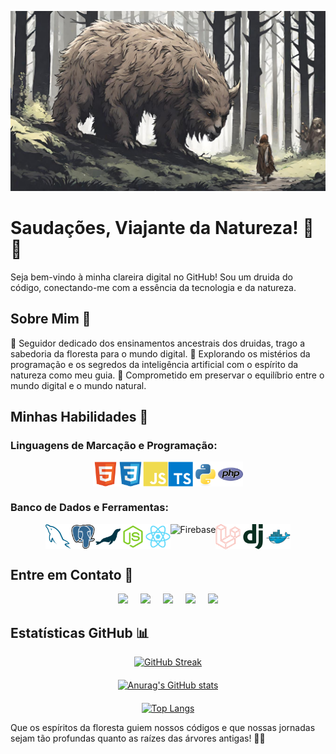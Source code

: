 ![Plano de Fundo](image/druidtalkingtoan.jpg)

# Saudações, Viajante da Natureza! 🌿🍃

Seja bem-vindo à minha clareira digital no GitHub! Sou um druida do código, conectando-me com a essência da tecnologia e da natureza.

## Sobre Mim 🌳

🌲 Seguidor dedicado dos ensinamentos ancestrais dos druidas, trago a sabedoria da floresta para o mundo digital.
🦉 Explorando os mistérios da programação e os segredos da inteligência artificial com o espírito da natureza como meu guia.
🌱 Comprometido em preservar o equilíbrio entre o mundo digital e o mundo natural.

## Minhas Habilidades 🌟

### Linguagens de Marcação e Programação:

<div style="display: flex; flex-wrap: wrap; justify-content: center;">
  <img title="HTML" alt="HTML" height="40" src="https://raw.githubusercontent.com/devicons/devicon/master/icons/html5/html5-original.svg">
  <img title="CSS" alt="CSS" height="40" src="https://raw.githubusercontent.com/devicons/devicon/master/icons/css3/css3-original.svg">
  <img title="JavaScript" alt="JavaScript" height="40" src="https://raw.githubusercontent.com/devicons/devicon/master/icons/javascript/javascript-plain.svg">
  <img title="TypeScript" alt="TypeScript" height="40" src="https://raw.githubusercontent.com/devicons/devicon/master/icons/typescript/typescript-plain.svg">
  <img title="Python" alt="Python" height="40" src="https://raw.githubusercontent.com/devicons/devicon/master/icons/python/python-original.svg">
  <img title="PHP" alt="PHP" height="40" src="https://raw.githubusercontent.com/devicons/devicon/master/icons/php/php-original.svg">
</div>

### Banco de Dados e Ferramentas:

<div style="display: flex; flex-wrap: wrap; justify-content: center;">
  <img title="MySQL" alt="MySQL" height="40" src="https://raw.githubusercontent.com/devicons/devicon/master/icons/mysql/mysql-original.svg">
  <img title="PostgreSQL" alt="PostgreSQL" height="40" src="https://raw.githubusercontent.com/devicons/devicon/master/icons/postgresql/postgresql-original.svg">
  <img title="MariaDB" alt="MariaDB" height="40" src="https://raw.githubusercontent.com/devicons/devicon/master/icons/mariadb/mariadb-original.svg">
  <img title="Node.js" alt="Node.js" height="40" src="https://raw.githubusercontent.com/vscode-icons/vscode-icons/master/icons/file_type_node.svg"/>
  <img title="React" alt="React" height="40" src="https://raw.githubusercontent.com/devicons/devicon/master/icons/react/react-original.svg">
  <img title="Firebase" alt="Firebase" height="40" src="https://www.vectorlogo.zone/logos/firebase/firebase-icon.svg">
  <img title="Laravel" alt="Laravel" height="40" src="https://github.com/devicons/devicon/blob/master/icons/laravel/laravel-line.svg">
  <img title="Django" alt="Django" height="40" src="https://github.com/devicons/devicon/blob/master/icons/django/django-plain.svg">
  <img title="Docker" alt="Docker" height="40" src="https://raw.githubusercontent.com/devicons/devicon/master/icons/docker/docker-original.svg">
</div>

## Entre em Contato 🌄

<div style="display: flex; justify-content: center; gap: 20px;">
  <a href="#" target="_blank"><img src="https://img.shields.io/badge/-Instagram-%23E4405F?style=for-the-badge&logo=instagram&logoColor=white" target="_blank"></a>
  <a href="#" target="_blank"><img src="https://img.shields.io/badge/Twitch-9146FF?style=for-the-badge&logo=twitch&logoColor=white" target="_blank"></a>
  <a href="#" target="_blank"><img src="https://img.shields.io/badge/Discord-7289DA?style=for-the-badge&logo=discord&logoColor=white" target="_blank"></a> 
  <a href="#" target="_blank"><img src="https://img.shields.io/badge/-Gmail-%23333?style=for-the-badge&logo=gmail&logoColor=white" target="_blank"></a>
  <a href="#" target="_blank"><img src="https://img.shields.io/badge/-LinkedIn-%230077B5?style=for-the-badge&logo=linkedin&logoColor=white" target="_blank"></a> 
</div>

## Estatísticas GitHub 📊

<div style="display: flex; flex-direction: column; align-items: center;">
  <a href="https://git.io/streak-stats" style="margin-bottom: 20px; display: block;">
    <img height="250" src="https://github-readme-streak-stats.herokuapp.com?user=netoADS&theme=vue-dark&border_radius=5&locale=pt_BR&date_format=j%20M%5B%20Y%5D" alt="GitHub Streak" style="width: 100%">
  </a>
  <a href="https://github.com/anuraghazra/github-readme-stats" style="margin-bottom: 20px; display: block;">
    <img height="250" src="https://github-readme-stats.vercel.app/api?username=netoADS&theme=vue-dark&show_icons=true" alt="Anurag's GitHub stats" style="width: 100%">
  </a>
  <a href="https://github.com/anuraghazra/github-readme-stats" style="display: block;">
    <img height="250" src="https://github-readme-stats.vercel.app/api/top-langs/?username=netoADS&layout=compact&theme=vue-dark&show_icons=true" alt="Top Langs" style="width: 100%">
  </a>
</div>

Que os espíritos da floresta guiem nossos códigos e que nossas jornadas sejam tão profundas quanto as raízes das árvores antigas! 🌲🌌
